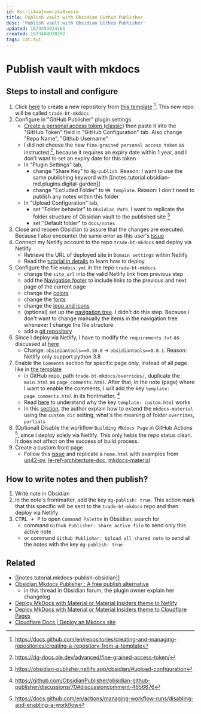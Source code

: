 ```yaml
---
id: 8scrji4wa1nwmrz4a0vosim
title: Publish vault with Obsidian Github Publisher
desc: 'Publish vault with Obsidian Github Publisher'
updated: 1673493924165
created: 1673404028262
tags: cat.tut
---
```

# Publish vault with mkdocs

## Steps to install and configure

1. Click [here](https://github.com/ObsidianPublisher/obsidian-mkdocs-publisher-template/generate) to create a new repository from [this template](https://github.com/ObsidianPublisher/obsidian-mkdocs-publisher-template/) [^1]. This new repo will be called `trade-bt-mkdocs`
2. Configure in "GitHub Publisher" plugin settings
    - [Create a personal access token (classic)](https://docs.github.com/en/authentication/keeping-your-account-and-data-secure/creating-a-personal-access-token) then paste it into the "GitHub Token" field in "GitHub Configuration" tab. Also change "Repo Name", "Github Username"
    - I did not choose the new `fine-grained personal access token` as instructed [^2], because it requires an expiry date within 1 year, and I don't want to set an expiry date for this token
    - In "Plugin Settings" tab, 
        - change "Share Key" to `dg-publish`. Reason: I want to use the same publishing keyword with [[notes.tutorial.obsidian-md.plugins.digital-garden]]
        - change "Excluded Folder" to `99_template`. Reason: I don't need to publish any notes within this folder
    - In "Upload Configuration" tab,
        - set "Folder behavior" to `Obsidian Path`. I want to replicate the folder structure of Obsidian vault to the published site [^3]
        - set "Default folder" to `docs/notes`
3. Close and reopen Obsidian to assure that the changes are executed. Because I also encounter the same error as this user's [issue](https://github.com/ObsidianPublisher/obsidian-github-publisher/discussions/63#discussioncomment-4599564)
4. Connect my Netlify account to the repo `trade-bt-mkdocs` and deploy via Netlify
    - Retrieve the URL of deployed site in `Domain settings` within Netlify
    - Read the [tutorial in details](https://obsidian-publisher.netlify.app/getting%20started/publishing/) to learn how to deploy
5. Configure the file `mkdocs.yml` in the repo `trade-bt-mkdocs`
    - change the `site_url` into the valid Netlify link from previous step
    - add the [Navigation footer](https://squidfunk.github.io/mkdocs-material/setup/setting-up-the-footer/#navigation) to include links to the previous and next page of the current page
    - change the [colors](https://squidfunk.github.io/mkdocs-material/setup/changing-the-colors/)
    - change the [fonts](https://squidfunk.github.io/mkdocs-material/setup/changing-the-fonts/)
    - change the [logo and icons](https://squidfunk.github.io/mkdocs-material/setup/changing-the-logo-and-icons/)
    - (optional) set up the [navigation tree](https://squidfunk.github.io/mkdocs-material/setup/setting-up-navigation/). I didn't do this step. Because i don't want to change manually the items in the navigation tree whenever I change the file structure
    - add a [git repository](https://squidfunk.github.io/mkdocs-material/setup/adding-a-git-repository/)
6. Since I deploy via Netlify, I have to modify the `requirements.txt` as discussed at [here](https://github.com/ObsidianPublisher/obsidian-github-publisher/discussions/63#discussioncomment-4608415)
    - Change: `obsidiantools==0.10.0` -> `obsidiantools==0.8.1`. Reason: Netlify only support python 3.8
7. Enable the `Comments` section for specific page only, instead of all page like in [the template](https://github.com/ObsidianPublisher/obsidian-mkdocs-publisher-template/)
    - in GitHub repo, path `trade-bt-mkdocs/overrides/`, duplicate the `main.html` as `page_comments.html`. After that, in the note (page) where I want to enable the comments, I will add the key `template: page_comments.html` in its frontmatter. [^4]
    - Read [here](https://squidfunk.github.io/mkdocs-material/reference/?h=template#setting-the-page-template) to understand why the key `template: custom.html` works
    - In this [section](https://squidfunk.github.io/mkdocs-material/customization/#extending-the-theme), the author explain how to extend the `mkdocs-material` using the `custom_dir` setting, what's the meaning of folder `overrides`, `partials`
8. (Optional) Disable the workflow `Building Mkdocs Page` in GitHub Actions [^5], since I deploy solely via Netlify. This only helps the repo status clean. It does not affect on the success of build process.
9. Create a custom front page
    - Follow this [issue](https://github.com/squidfunk/mkdocs-material/issues/1996) and replicate a `home.html` with examples from [up42-py](https://github.com/up42/up42-py/blob/master/docs/theme_override_home/home.html), [le-ref-architecture-doc](https://github.com/binbashar/le-ref-architecture-doc/blob/master/material/overrides/home.html), [mkdocs-material](https://github.com/squidfunk/mkdocs-material/blob/master/src/.overrides/home.html)


[^1]: https://docs.github.com/en/repositories/creating-and-managing-repositories/creating-a-repository-from-a-template
[^2]: https://dg-docs.ole.dev/advanced/fine-grained-access-token/
[^3]: https://obsidian-publisher.netlify.app/obsidian/#upload-configuration
[^4]: https://github.com/ObsidianPublisher/obsidian-github-publisher/discussions/70#discussioncomment-4656676
[^5]: https://docs.github.com/en/actions/managing-workflow-runs/disabling-and-enabling-a-workflow

## How to write notes and then publish?

1. Write note in Obsidian
2. In the note's frontmatter, add the key `dg-publish: true`. This action mark that this specific will be sent to the `trade-bt-mkdocs` repo and then deploy via Netlify
3. <kbd>CTRL + P</kbd> to open `Command Palette` in Obsidian, search for 
    - command `Github Publisher: Share active file` to send only this active note
    - or command `Github Publisher: Upload all shared note` to send all the notes with the key `dg-publish: true`

## Related

- [[notes.tutorial.mkdocs-publish-obsidian]]
- [Obsidian Mkdocs Publisher : A free publish alternative](https://forum.obsidian.md/t/obsidian-mkdocs-publisher-a-free-publish-alternative/29540)
    - in this thread in Obsidian forum, the plugin owner explain her changelog
- [Deploy MkDocs with Material or Material Insiders theme to Netlify](https://www.starfallprojects.co.uk/projects/deploy-host-docs/deploy-mkdocs-material-netlify/)
- [Deploy MkDocs with Material or Material Insiders theme to Cloudflare Pages](https://www.starfallprojects.co.uk/projects/deploy-host-docs/deploy-mkdocs-material-cloudflare/)
- [Cloudflare Docs | Deploy an Mkdocs site](https://developers.cloudflare.com/pages/framework-guides/deploy-an-mkdocs-site/)